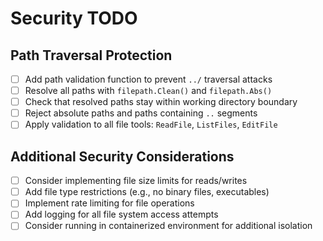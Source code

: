 # Security TODO

## Path Traversal Protection

- [ ] Add path validation function to prevent `../` traversal attacks
- [ ] Resolve all paths with `filepath.Clean()` and `filepath.Abs()`
- [ ] Check that resolved paths stay within working directory boundary
- [ ] Reject absolute paths and paths containing `..` segments
- [ ] Apply validation to all file tools: `ReadFile`, `ListFiles`, `EditFile`

## Additional Security Considerations

- [ ] Consider implementing file size limits for reads/writes
- [ ] Add file type restrictions (e.g., no binary files, executables)
- [ ] Implement rate limiting for file operations
- [ ] Add logging for all file system access attempts
- [ ] Consider running in containerized environment for additional isolation
